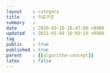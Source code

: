 ```yaml
---
layout    : category
title     : 자료구조
summary   : 
date      : 2020-03-10 16:47:00 +0900
updated   : 2021-01-04 10:03:10 +0900
tag       : 
public    : true
published : true
parent    : [[algorithm-concept]]
latex     : false
---
```


